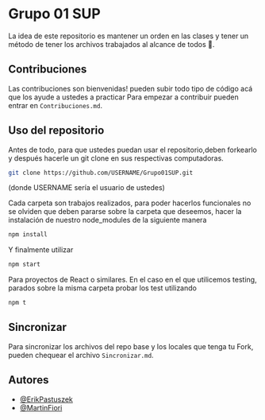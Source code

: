 # Grupo 01 SUP

La idea de este repositorio es mantener un orden en las clases y tener un método de tener los archivos trabajados al alcance de todos 💪.

## Contribuciones

Las contribuciones son bienvenidas! pueden subir todo tipo de código acá que los ayude a ustedes a practicar
Para empezar a contribuir pueden entrar en `Contribuciones.md`.

## Uso del repositorio

Antes de todo, para que ustedes puedan usar el repositorio,deben forkearlo y después hacerle un git clone en sus respectivas computadoras.

```bash
git clone https://github.com/USERNAME/Grupo01SUP.git
```

(donde USERNAME sería el usuario de ustedes)

Cada carpeta son trabajos realizados, para poder hacerlos funcionales no se olviden que deben pararse sobre la carpeta que deseemos, hacer la instalación de nuestro node_modules de la siguiente manera

```bash
npm install
```

Y finalmente utilizar

```bash
npm start
```

Para proyectos de React o similares.
En el caso en el que utilicemos testing, parados sobre la misma carpeta probar los test utilizando

```bash
npm t
```

## Sincronizar

Para sincronizar los archivos del repo base y los locales que tenga tu Fork, pueden chequear el archivo `Sincronizar.md`.

## Autores

- [@ErikPastuszek](https://www.github.com/Nikire)
- [@MartinFiori](https://www.github.com/MartinFiori)
